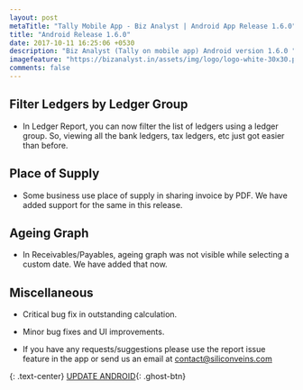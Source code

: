 ```yaml
---
layout: post
metaTitle: "Tally Mobile App - Biz Analyst | Android App Release 1.6.0"
title: "Android Release 1.6.0"
date: 2017-10-11 16:25:06 +0530
description: "Biz Analyst (Tally on mobile app) Android version 1.6.0 "
imagefeature: "https://bizanalyst.in/assets/img/logo/logo-white-30x30.png"
comments: false
---
```


## Filter Ledgers by Ledger Group
- In Ledger Report, you can now filter the list of ledgers using a ledger group. So, viewing all the bank ledgers, tax ledgers, etc just got easier than before.

## Place of Supply
- Some business use place of supply in sharing invoice by PDF. We have added support for the same in this release.

## Ageing Graph
- In Receivables/Payables, ageing graph was not visible while selecting a custom date. We have added that now.

## Miscellaneous
- Critical bug fix in outstanding calculation.
- Minor bug fixes and UI improvements.

- If you have any requests/suggestions please use the report issue feature in the app or send us an email at contact@siliconveins.com


{: .text-center}
[UPDATE ANDROID](https://play.google.com/store/apps/details?id=in.bizanalyst){: .ghost-btn}

